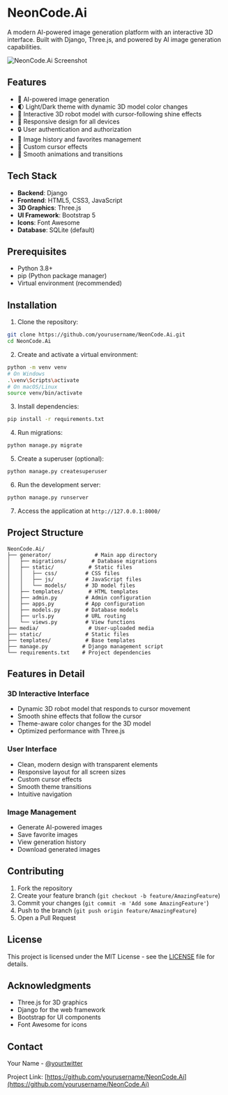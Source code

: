 # NeonCode.Ai

A modern AI-powered image generation platform with an interactive 3D interface. Built with Django, Three.js, and powered by AI image generation capabilities.

![NeonCode.Ai Screenshot](screenshots/screenshot.png)

## Features

- 🎨 AI-powered image generation
- 🌓 Light/Dark theme with dynamic 3D model color changes
- 🤖 Interactive 3D robot model with cursor-following shine effects
- 📱 Responsive design for all devices
- 🔒 User authentication and authorization
- 💾 Image history and favorites management
- 🎯 Custom cursor effects
- 🌟 Smooth animations and transitions

## Tech Stack

- **Backend**: Django
- **Frontend**: HTML5, CSS3, JavaScript
- **3D Graphics**: Three.js
- **UI Framework**: Bootstrap 5
- **Icons**: Font Awesome
- **Database**: SQLite (default)

## Prerequisites

- Python 3.8+
- pip (Python package manager)
- Virtual environment (recommended)

## Installation

1. Clone the repository:
```bash
git clone https://github.com/yourusername/NeonCode.Ai.git
cd NeonCode.Ai
```

2. Create and activate a virtual environment:
```bash
python -m venv venv
# On Windows
.\venv\Scripts\activate
# On macOS/Linux
source venv/bin/activate
```

3. Install dependencies:
```bash
pip install -r requirements.txt
```

4. Run migrations:
```bash
python manage.py migrate
```

5. Create a superuser (optional):
```bash
python manage.py createsuperuser
```

6. Run the development server:
```bash
python manage.py runserver
```

7. Access the application at `http://127.0.0.1:8000/`

## Project Structure

```
NeonCode.Ai/
├── generator/              # Main app directory
│   ├── migrations/        # Database migrations
│   ├── static/           # Static files
│   │   ├── css/         # CSS files
│   │   ├── js/          # JavaScript files
│   │   └── models/      # 3D model files
│   ├── templates/        # HTML templates
│   ├── admin.py         # Admin configuration
│   ├── apps.py          # App configuration
│   ├── models.py        # Database models
│   ├── urls.py          # URL routing
│   └── views.py         # View functions
├── media/                # User-uploaded media
├── static/              # Static files
├── templates/           # Base templates
├── manage.py           # Django management script
└── requirements.txt    # Project dependencies
```

## Features in Detail

### 3D Interactive Interface
- Dynamic 3D robot model that responds to cursor movement
- Smooth shine effects that follow the cursor
- Theme-aware color changes for the 3D model
- Optimized performance with Three.js

### User Interface
- Clean, modern design with transparent elements
- Responsive layout for all screen sizes
- Custom cursor effects
- Smooth theme transitions
- Intuitive navigation

### Image Management
- Generate AI-powered images
- Save favorite images
- View generation history
- Download generated images

## Contributing

1. Fork the repository
2. Create your feature branch (`git checkout -b feature/AmazingFeature`)
3. Commit your changes (`git commit -m 'Add some AmazingFeature'`)
4. Push to the branch (`git push origin feature/AmazingFeature`)
5. Open a Pull Request

## License

This project is licensed under the MIT License - see the [LICENSE](LICENSE) file for details.

## Acknowledgments

- Three.js for 3D graphics
- Django for the web framework
- Bootstrap for UI components
- Font Awesome for icons

## Contact

Your Name - [@yourtwitter](https://twitter.com/yourtwitter)

Project Link: [https://github.com/yourusername/NeonCode.Ai](https://github.com/yourusername/NeonCode.Ai) 